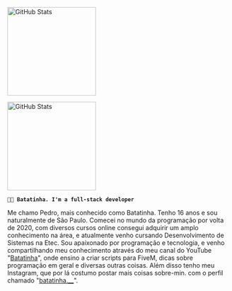 <p>
  <img 
    alt="GitHub Stats" 
    height="200" 
    style="padding-right: 10px;" 
    src="https://github-readme-stats.vercel.app/api?username=Larissakich&show_icons=true&theme=tokyonight&include_all_commits=true&locale=pt-br" 
  />

  <img 
      alt="GitHub Stats" 
      height="200" 
      src="https://github-readme-stats.vercel.app/api/top-langs/?username=larissakich&theme=tokyonight&layout=compact&custom_title=Tecnologias&langs_count=9" 
  />
</p>

**`👨‍💻 Batatinha. I'm a full-stack developer`**


Me chamo Pedro, mais conhecido como Batatinha. Tenho 16 anos e sou naturalmente de São Paulo. Comecei no mundo da programação por volta de 2020, com diversos cursos online consegui adquirir um amplo conhecimento na área, e atualmente venho cursando Desenvolvimento de Sistemas na Etec. Sou apaixonado por programação e tecnologia, e venho compartilhando meu conhecimento através do meu canal do YouTube "[Batatinha](https://www.youtube.com/@batatinha0001)", onde ensino a criar scripts para FiveM, dicas sobre programação em geral e diversas outras coisas. Além disso tenho meu Instagram, que por lá costumo postar mais coisas sobre-min. com o perfil chamado "[batatinha.__](https://www.instagram.com/batatinha.__/)".
